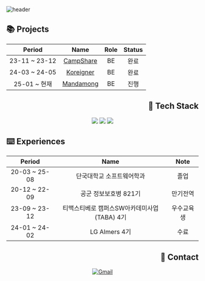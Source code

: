 ![header](https://capsule-render.vercel.app/api?type=waving&color=gradient&height=120&animation=fadeIn&section=footer&text=🐶🐾🦴&fontAlign=70)

<div align="left">
  
## 📚 Projects

</div>

<div align="center">
  
|Period|Name|Role|Status|
|:-:|:-:|:-:|:-:|
|23-11 ~ 23-12|[CampShare](https://github.com/TABA4-9)|BE|완료|
|24-03 ~ 24-05|[Koreigner](https://github.com/dku-capstone-design)|BE|완료|
|25-01 ~ 현재|[Mandamong](https://github.com/mandamong)|BE|진행|

</div>

<div align="right">

## 🔨 Tech Stack
</div>

<div align="center">
  <img src="https://img.shields.io/badge/Kotlin-%23222222?style=for-the-badge&logo=kotlin&logoColor=7F52FF">
  <img src="https://img.shields.io/badge/Spring Boot-%23222222?style=for-the-badge&logo=springboot&logoColor=6DB33F">
  <img src="https://img.shields.io/badge/Kubernetes-%23222222?style=for-the-badge&logo=kubernetes&logoColor=326CE5">
</div>

<div align="left">
  
## ⌨️ Experiences

</div>

<div align="center">

| Period | Name | Note |
|:-:|:-:|:-:|
| 20-03 ~ 25-08 | 단국대학교 소프트웨어학과 | 졸업 |
| 20-12 ~ 22-09 | 공군 정보보호병 821기 | 만기전역 |
| 23-09 ~ 23-12 | 티맥스티베로 캠퍼스SW아카데미사업(TABA) 4기 | 우수교육생 |
| 24-01 ~ 24-02 | LG AImers 4기 | 수료 |

</div>

<div align="right">

## 📳 Contact

</div>

<div align="center">
  
[![Gmail](https://img.shields.io/badge/Gmail-%23222222?style=for-the-badge&logo=Gmail&logoColor=EA4335)](mailto:jkw5033@gmail.com)
</div>
